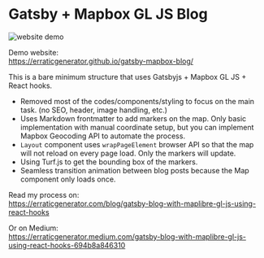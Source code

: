 # Gatsby + Mapbox GL JS Blog

![website demo](./demo.gif)

Demo website:  
https://erraticgenerator.github.io/gatsby-mapbox-blog/

This is a bare minimum structure that uses Gatsbyjs + Mapbox GL JS + React hooks.

- Removed most of the codes/components/styling to focus on the main task. (no SEO, header, image handling, etc.)
- Uses Markdown frontmatter to add markers on the map. Only basic implementation with manual coordinate setup, but you can implement Mapbox Geocoding API to automate the process.
- `Layout` component uses `wrapPageElement` browser API so that the map will not reload on every page load. Only the markers will update.
- Using Turf.js to get the bounding box of the markers.
- Seamless transition animation between blog posts because the Map component only loads once.

Read my process on:  
https://erraticgenerator.com/blog/gatsby-blog-with-maplibre-gl-js-using-react-hooks

Or on Medium:  
https://erraticgenerator.medium.com/gatsby-blog-with-maplibre-gl-js-using-react-hooks-694b8a846310

